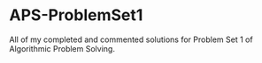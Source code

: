 # APS-ProblemSet1
All of my completed and commented solutions for Problem Set 1 of Algorithmic Problem Solving.
